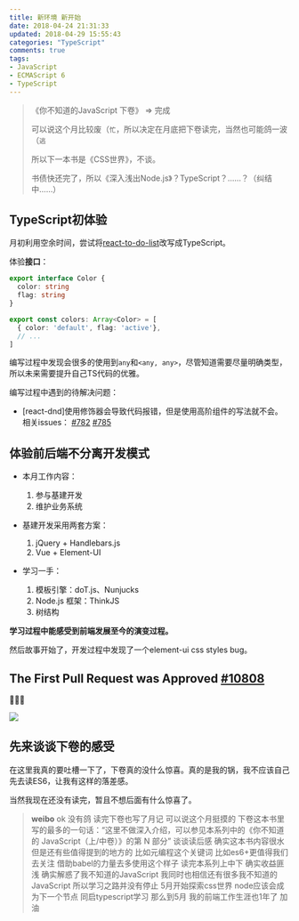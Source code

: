 ```yaml
---
title: 新环境 新开始
date: 2018-04-24 21:31:33
updated: 2018-04-29 15:55:43
categories: "TypeScript"
comments: true
tags:
- JavaScript
- ECMAScript 6
- TypeScript
---
```


<!-- no node -->

<!-- more -->

>《你不知道的JavaScript 下卷》 => 完成
>
>可以说这个月比较废（`忙`，所以决定在月底把下卷读完，当然也可能鸽一波（`逃`
>
>所以下一本书是《CSS世界》，不谈。
>
>书债快还完了，所以《深入浅出Node.js》？TypeScript？……？（纠结中……）


## TypeScript初体验

月初利用空余时间，尝试将[react-to-do-list](https://github.com/zongzi531/react-to-do-list)改写成TypeScript。

体验**接口**：

```typescript
export interface Color {
  color: string
  flag: string
}

export const colors: Array<Color> = [
  { color: 'default', flag: 'active'},
  // ...
]
```

编写过程中发现会很多的使用到`any`和`<any, any>`，尽管知道需要尽量明确类型，所以未来需要提升自己TS代码的优雅。

编写过程中遇到的待解决问题：

* [react-dnd]使用修饰器会导致代码报错，但是使用高阶组件的写法就不会。 相关issues： [#782](https://github.com/react-dnd/react-dnd/issues/782)  [#785](https://github.com/react-dnd/react-dnd/issues/785)

## 体验前后端不分离开发模式

* 本月工作内容：
  1. 参与基建开发
  2. 维护业务系统

* 基建开发采用两套方案：
  1. jQuery + Handlebars.js
  2. Vue + Element-UI

* 学习一手：
  1. 模板引擎：doT.js、Nunjucks
  2. Node.js 框架：ThinkJS
  3. 树结构

**学习过程中能感受到前端发展至今的演变过程。**

然后故事开始了，开发过程中发现了一个element-ui css styles bug。

## The First Pull Request was Approved [#10808](https://github.com/ElemeFE/element/pull/10808)

:tada::tada::tada:

![](pic.jpeg)

## 先来谈谈下卷的感受

在这里我真的要吐槽一下了，下卷真的没什么惊喜。真的是我的锅，我不应该自己先去读ES6，让我有这样的落差感。

当然我现在还没有读完，暂且不想后面有什么惊喜了。

>**weibo**
>ok 没有鸽 读完下卷也写了月记 可以说这个月挺摸的 下卷这本书里写的最多的一句话：“这里不做深入介绍，可以参见本系列中的《你不知道的 JavaScript（上/中卷）》的第 N 部分” 谈谈读后感 确实这本书内容很水 但是还有些值得提到的地方的 比如元编程这个关键词 比如es6+更值得我们去关注 借助babel的力量去多使用这个样子 读完本系列上中下 确实收益匪浅 确实解惑了我不知道的JavaScript 我同时也相信还有很多我不知道的JavaScript 所以学习之路并没有停止 5月开始探索css世界 node应该会成为下一个节点 同启typescript学习 那么到5月 我的前端工作生涯也1年了 加油
